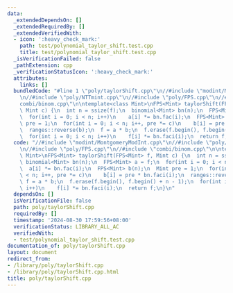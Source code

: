 ```yaml
---
data:
  _extendedDependsOn: []
  _extendedRequiredBy: []
  _extendedVerifiedWith:
  - icon: ':heavy_check_mark:'
    path: test/polynomial_taylor_shift.test.cpp
    title: test/polynomial_taylor_shift.test.cpp
  _isVerificationFailed: false
  _pathExtension: cpp
  _verificationStatusIcon: ':heavy_check_mark:'
  attributes:
    links: []
  bundledCode: "#line 1 \"poly/taylorShift.cpp\"\n//#include \"modint/MontgomeryModInt.cpp\"\
    \n//#include \"poly/NTTmint.cpp\"\n//#include \"poly/FPS.cpp\"\n//#include \"\
    combi/binom.cpp\"\n\ntemplate<class Mint>\nFPS<Mint> taylorShift(FPS<Mint> f,\
    \ Mint c) {\n  int n = ssize(f);\n  binomial<Mint> bn(n);\n  FPS<Mint> a = f;\n\
    \  for(int i = 0; i < n; i++)\n    a[i] *= bn.fac(i);\n  FPS<Mint> b(n);\n  Mint\
    \ pre = 1;\n  for(int i = 0; i < n; i++, pre *= c)\n    b[i] = pre * bn.faci(i);\n\
    \  ranges::reverse(b);\n  f = a * b;\n  f.erase(f.begin(), f.begin() + n - 1);\n\
    \  for(int i = 0; i < n; i++)\n    f[i] *= bn.faci(i);\n  return f;\n}\n"
  code: "//#include \"modint/MontgomeryModInt.cpp\"\n//#include \"poly/NTTmint.cpp\"\
    \n//#include \"poly/FPS.cpp\"\n//#include \"combi/binom.cpp\"\n\ntemplate<class\
    \ Mint>\nFPS<Mint> taylorShift(FPS<Mint> f, Mint c) {\n  int n = ssize(f);\n \
    \ binomial<Mint> bn(n);\n  FPS<Mint> a = f;\n  for(int i = 0; i < n; i++)\n  \
    \  a[i] *= bn.fac(i);\n  FPS<Mint> b(n);\n  Mint pre = 1;\n  for(int i = 0; i\
    \ < n; i++, pre *= c)\n    b[i] = pre * bn.faci(i);\n  ranges::reverse(b);\n \
    \ f = a * b;\n  f.erase(f.begin(), f.begin() + n - 1);\n  for(int i = 0; i < n;\
    \ i++)\n    f[i] *= bn.faci(i);\n  return f;\n}\n"
  dependsOn: []
  isVerificationFile: false
  path: poly/taylorShift.cpp
  requiredBy: []
  timestamp: '2024-08-30 17:59:56+08:00'
  verificationStatus: LIBRARY_ALL_AC
  verifiedWith:
  - test/polynomial_taylor_shift.test.cpp
documentation_of: poly/taylorShift.cpp
layout: document
redirect_from:
- /library/poly/taylorShift.cpp
- /library/poly/taylorShift.cpp.html
title: poly/taylorShift.cpp
---
```

